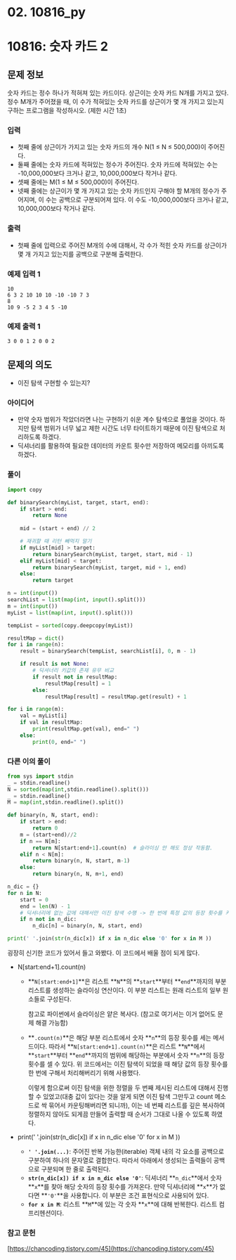# 02. 10816_py

# 10816: 숫자 카드 2

## 문제 정보

숫자 카드는 정수 하나가 적혀져 있는 카드이다. 상근이는 숫자 카드 N개를 가지고 있다. 정수 M개가 주어졌을 때, 이 수가 적혀있는 숫자 카드를 상근이가 몇 개 가지고 있는지 구하는 프로그램을 작성하시오. (제한 시간 1초)

### 입력

- 첫째 줄에 상근이가 가지고 있는 숫자 카드의 개수 N(1 ≤ N ≤ 500,000)이 주어진다.
- 둘째 줄에는 숫자 카드에 적혀있는 정수가 주어진다. 숫자 카드에 적혀있는 수는 -10,000,000보다 크거나 같고, 10,000,000보다 작거나 같다.
- 셋째 줄에는 M(1 ≤ M ≤ 500,000)이 주어진다.
- 넷째 줄에는 상근이가 몇 개 가지고 있는 숫자 카드인지 구해야 할 M개의 정수가 주어지며, 이 수는 공백으로 구분되어져 있다. 이 수도 -10,000,000보다 크거나 같고, 10,000,000보다 작거나 같다.

### 출력

- 첫째 줄에 입력으로 주어진 M개의 수에 대해서, 각 수가 적힌 숫자 카드를 상근이가 몇 개 가지고 있는지를 공백으로 구분해 출력한다.

### 예제 입력 1

```
10
6 3 2 10 10 10 -10 -10 7 3
8
10 9 -5 2 3 4 5 -10
```

### 예제 출력 1

```
3 0 0 1 2 0 0 2
```

## 문제의 의도

- 이진 탐색 구현할 수 있는지?

### 아이디어

- 만약 숫자 범위가 작았더라면 나는 구현하기 쉬운 계수 탐색으로 풀었을 것이다. 하지만 탐색 범위가 너무 넓고 제한 시간도 너무 타이트하기 때문에 이진 탐색으로 처리하도록 하겠다.
- 딕셔너리를 활용하여 필요한 데이터의 카운트 횟수만 저장하여 메모리를 아끼도록 하겠다.

### 풀이

```python
import copy

def binarySearch(myList, target, start, end):
    if start > end:
        return None
    
    mid = (start + end) // 2

    # 재귀할 때 리턴 빼먹지 말기
    if myList[mid] > target:
        return binarySearch(myList, target, start, mid - 1)
    elif myList[mid] < target:
        return binarySearch(myList, target, mid + 1, end)
    else:
        return target

n = int(input())
searchList = list(map(int, input().split()))
m = int(input())
myList = list(map(int, input().split()))

tempList = sorted(copy.deepcopy(myList))

resultMap = dict()
for i in range(n):
    result = binarySearch(tempList, searchList[i], 0, m - 1)

    if result is not None:
        # 딕셔너리 키값의 존재 유무 비교
        if result not in resultMap:
            resultMap[result] = 1
        else:
            resultMap[result] = resultMap.get(result) + 1

for i in range(m):
    val = myList[i]
    if val in resultMap:
        print(resultMap.get(val), end=" ")
    else:
        print(0, end=" ")
```

### 다른 이의 풀이

```python
from sys import stdin
_ = stdin.readline()
N = sorted(map(int,stdin.readline().split()))
_ = stdin.readline()
M = map(int,stdin.readline().split())

def binary(n, N, start, end):
    if start > end:
        return 0
    m = (start+end)//2
    if n == N[m]:
        return N[start:end+1].count(n)  # 슬라이싱 안 해도 정상 작동함.
    elif n < N[m]:
        return binary(n, N, start, m-1)
    else:
        return binary(n, N, m+1, end)

n_dic = {}
for n in N:
    start = 0
    end = len(N) - 1
    # 딕셔너리에 없는 값에 대해서만 이진 탐색 수행 -> 한 번에 특정 값의 등장 횟수를 카운트하겠다는 뜻. 어떻게?
    if n not in n_dic:
        n_dic[n] = binary(n, N, start, end)

print(' '.join(str(n_dic[x]) if x in n_dic else '0' for x in M ))
```

굉장히 신기한 코드가 있어서 들고 와봤다. 이 코드에서 배울 점이 되게 많다.

- N[start:end+1].count(n)
    - **`N[start:end+1]`**은 리스트 **`N`**의 **`start`**부터 **`end`**까지의 부분 리스트를 생성하는 슬라이싱 연산이다. 이 부분 리스트는 원래 리스트의 일부 원소들로 구성된다.
        
        참고로 파이썬에서 슬라이싱은 얕은 복사다. (참고로 여기서는 이거 없어도 문제 해결 가능함)
        
    - **`.count(n)`**은 해당 부분 리스트에서 숫자 **`n`**의 등장 횟수를 세는 메서드이다. 따라서 **`N[start:end+1].count(n)`**은 리스트 **`N`**에서 **`start`**부터 **`end`**까지의 범위에 해당하는 부분에서 숫자 **`n`**의 등장 횟수를 셀 수 있다. 위 코드에서는 이진 탐색이 되었을 때 해당 값의 등장 횟수를 한 번에 구해서 처리해버리기 위해 사용했다.
        
        이렇게 함으로써 이진 탐색을 위한 정렬을 두 번째 제시된 리스트에 대해서 진행할 수 있었고(대충 값이 있다는 것을 알게 되면 이진 탐색 그만두고 count 메소드로 싹 묶어서 카운팅해버리면 되니까), 이는 네 번째 리스트를 깊은 복사하여 정렬하지 않아도 되게끔 만들어 출력할 때 순서가 그대로 나올 수 있도록 하였다.
        
- print(' '.join(str(n_dic[x]) if x in n_dic else '0' for x in M ))
    - **`' '.join(...)`**: 주어진 반복 가능한(iterable) 객체 내의 각 요소를 공백으로 구분하여 하나의 문자열로 결합한다. 따라서 아래에서 생성되는 출력들이 공백으로 구분되며 한 줄로 출력된다.
    - **`str(n_dic[x]) if x in n_dic else '0'`**: 딕셔너리 **`n_dic`**에서 숫자 **`x`**를 찾아 해당 숫자의 등장 횟수를 가져온다. 만약 딕셔너리에 **`x`**가 없다면 **`'0'`**을 사용합니다. 이 부분은 조건 표현식으로 사용되어 있다.
    - **`for x in M`**: 리스트 **`M`**에 있는 각 숫자 **`x`**에 대해 반복한다. 리스트 컴프리헨션이다.

### 참고 문헌

[https://chancoding.tistory.com/45](https://chancoding.tistory.com/45)